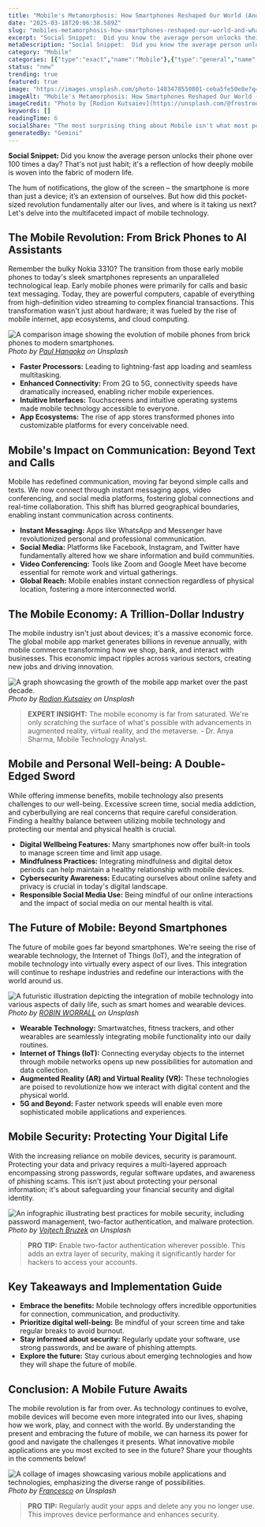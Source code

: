 ```yaml
---
title: "Mobile's Metamorphosis: How Smartphones Reshaped Our World (And What's Next)"
date: "2025-03-18T20:06:38.589Z"
slug: "mobiles-metamorphosis-how-smartphones-reshaped-our-world-and-whats-next"
excerpt: "Social Snippet:  Did you know the average person unlocks their phone over 100 times a day?  That's not just habit; it's a reflection of how deeply mobile is woven into the fabric of modern life."
metaDescription: "Social Snippet:  Did you know the average person unlocks their phone over 100 times a day?  That's not just habit; it's a reflection of how deeply mobile i..."
category: "Mobile"
categories: [{"type":"exact","name":"Mobile"},{"type":"general","name":"Technology"},{"type":"medium","name":"Software Engineering"},{"type":"specific","name":"App Development"},{"type":"niche","name":"UI/UX Design"}]
status: "new"
trending: true
featured: true
image: "https://images.unsplash.com/photo-1483478550801-ceba5fe50e8e?q=85&w=1200&fit=max&fm=webp&auto=compress"
imageAlt: "Mobile's Metamorphosis: How Smartphones Reshaped Our World (And What's Next)"
imageCredit: "Photo by [Rodion Kutsaiev](https://unsplash.com/@frostroomhead) on Unsplash"
keywords: []
readingTime: 6
socialShare: "The most surprising thing about Mobile isn't what most people think. Find out what experts really say about this game-changing topic."
generatedBy: "Gemini"
---
```




**Social Snippet:**  Did you know the average person unlocks their phone over 100 times a day?  That's not just habit; it's a reflection of how deeply mobile is woven into the fabric of modern life.

The hum of notifications, the glow of the screen – the smartphone is more than just a device; it’s an extension of ourselves.  But how did this pocket-sized revolution fundamentally alter our lives, and where is it taking us next? Let's delve into the multifaceted impact of mobile technology.

## The Mobile Revolution: From Brick Phones to AI Assistants

Remember the bulky Nokia 3310? The transition from those early mobile phones to today's sleek smartphones represents an unparalleled technological leap.  Early mobile phones were primarily for calls and basic text messaging. Today, they are powerful computers, capable of everything from high-definition video streaming to complex financial transactions. This transformation wasn't just about hardware; it was fueled by the rise of mobile internet, app ecosystems, and cloud computing.

![A comparison image showing the evolution of mobile phones from brick phones to modern smartphones.](https://images.unsplash.com/photo-1522125670776-3c7abb882bc2?q=85&w=1200&fit=max&fm=webp&auto=compress)
*Photo by [Paul Hanaoka](https://unsplash.com/@plhnk) on Unsplash*

* **Faster Processors:** Leading to lightning-fast app loading and seamless multitasking.
* **Enhanced Connectivity:** From 2G to 5G, connectivity speeds have dramatically increased, enabling richer mobile experiences.
* **Intuitive Interfaces:** Touchscreens and intuitive operating systems made mobile technology accessible to everyone.
* **App Ecosystems:** The rise of app stores transformed phones into customizable platforms for every conceivable need.

## Mobile's Impact on Communication: Beyond Text and Calls

Mobile has redefined communication, moving far beyond simple calls and texts.  We now connect through instant messaging apps, video conferencing, and social media platforms, fostering global connections and real-time collaboration.  This shift has blurred geographical boundaries, enabling instant communication across continents.

* **Instant Messaging:** Apps like WhatsApp and Messenger have revolutionized personal and professional communication.
* **Social Media:** Platforms like Facebook, Instagram, and Twitter have fundamentally altered how we share information and build communities.
* **Video Conferencing:** Tools like Zoom and Google Meet have become essential for remote work and virtual gatherings.
* **Global Reach:**  Mobile enables instant connection regardless of physical location, fostering a more interconnected world.

## The Mobile Economy: A Trillion-Dollar Industry

The mobile industry isn't just about devices; it's a massive economic force.  The global mobile app market generates billions in revenue annually, with mobile commerce transforming how we shop, bank, and interact with businesses.  This economic impact ripples across various sectors, creating new jobs and driving innovation.

![A graph showcasing the growth of the mobile app market over the past decade.](https://images.unsplash.com/photo-1483478550801-ceba5fe50e8e?q=85&w=1200&fit=max&fm=webp&auto=compress)
*Photo by [Rodion Kutsaiev](https://unsplash.com/@frostroomhead) on Unsplash*

> **EXPERT INSIGHT:** The mobile economy is far from saturated.  We're only scratching the surface of what's possible with advancements in augmented reality, virtual reality, and the metaverse. - Dr. Anya Sharma, Mobile Technology Analyst.

## Mobile and Personal Well-being: A Double-Edged Sword

While offering immense benefits, mobile technology also presents challenges to our well-being.  Excessive screen time, social media addiction, and cyberbullying are real concerns that require careful consideration.  Finding a healthy balance between utilizing mobile technology and protecting our mental and physical health is crucial.

* **Digital Wellbeing Features:** Many smartphones now offer built-in tools to manage screen time and limit app usage.
* **Mindfulness Practices:** Integrating mindfulness and digital detox periods can help maintain a healthy relationship with mobile devices.
* **Cybersecurity Awareness:** Educating ourselves about online safety and privacy is crucial in today's digital landscape.
* **Responsible Social Media Use:** Being mindful of our online interactions and the impact of social media on our mental health is vital.

## The Future of Mobile: Beyond Smartphones

The future of mobile goes far beyond smartphones.  We're seeing the rise of wearable technology, the Internet of Things (IoT), and the integration of mobile technology into virtually every aspect of our lives.  This integration will continue to reshape industries and redefine our interactions with the world around us.

![A futuristic illustration depicting the integration of mobile technology into various aspects of daily life, such as smart homes and wearable devices.](https://images.unsplash.com/photo-1532356884227-66d7c0e9e4c2?q=85&w=1200&fit=max&fm=webp&auto=compress)
*Photo by [ROBIN WORRALL](https://unsplash.com/@robin_rednine) on Unsplash*

* **Wearable Technology:** Smartwatches, fitness trackers, and other wearables are seamlessly integrating mobile functionality into our daily routines.
* **Internet of Things (IoT):**  Connecting everyday objects to the internet through mobile networks opens up new possibilities for automation and data collection.
* **Augmented Reality (AR) and Virtual Reality (VR):**  These technologies are poised to revolutionize how we interact with digital content and the physical world.
* **5G and Beyond:**  Faster network speeds will enable even more sophisticated mobile applications and experiences.

## Mobile Security: Protecting Your Digital Life

With the increasing reliance on mobile devices, security is paramount.  Protecting your data and privacy requires a multi-layered approach encompassing strong passwords, regular software updates, and awareness of phishing scams.  This isn't just about protecting your personal information; it's about safeguarding your financial security and digital identity.

![An infographic illustrating best practices for mobile security, including password management, two-factor authentication, and malware protection.](https://images.unsplash.com/photo-1585060544812-6b45742d762f?q=85&w=1200&fit=max&fm=webp&auto=compress)
*Photo by [Vojtech Bruzek](https://unsplash.com/@vojtechbruzek) on Unsplash*

> **PRO TIP:** Enable two-factor authentication wherever possible.  This adds an extra layer of security, making it significantly harder for hackers to access your accounts.

## Key Takeaways and Implementation Guide

* **Embrace the benefits:** Mobile technology offers incredible opportunities for connection, communication, and productivity.
* **Prioritize digital well-being:**  Be mindful of your screen time and take regular breaks to avoid burnout.
* **Stay informed about security:**  Regularly update your software, use strong passwords, and be aware of phishing attempts.
* **Explore the future:**  Stay curious about emerging technologies and how they will shape the future of mobile.

## Conclusion:  A Mobile Future Awaits

The mobile revolution is far from over. As technology continues to evolve, mobile devices will become even more integrated into our lives, shaping how we work, play, and connect with the world.  By understanding the present and embracing the future of mobile, we can harness its power for good and navigate the challenges it presents.  What innovative mobile applications are you most excited to see in the future? Share your thoughts in the comments below!

![A collage of images showcasing various mobile applications and technologies, emphasizing the diverse range of possibilities.](https://images.unsplash.com/photo-1567581935884-3349723552ca?q=85&w=1200&fit=max&fm=webp&auto=compress)
*Photo by [Francesco](https://unsplash.com/@detpho) on Unsplash*

> **PRO TIP:** Regularly audit your apps and delete any you no longer use. This improves device performance and enhances security.


<div class="reading-progress-container">
  <div id="reading-progress" class="reading-progress"></div>
</div>
